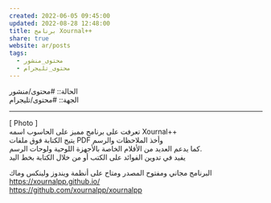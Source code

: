 ```yaml
---  
created: 2022-06-05 09:45:00  
updated: 2022-08-28 12:48:00  
title: برنامج Xournal++  
share: true  
website: ar/posts  
tags:  
  - محتوى_منشور  
  - محتوى_تليجرام  
---  
```

  
  
الحالة:: #محتوى/منشور  
الجهة:: #محتوى/تليجرام  
  
---  
  
[ Photo ]  
تعرفت على برنامج مميز على الحاسوب اسمه Xournal++  
يتيح الكتابة فوق ملفات PDF وأخذ الملاحظات والرسم  
كما يدعم العديد من الأقلام الخاصة بالأجهزة اللوحية ولوحات الرسم.  
يفيد في تدوين الفوائد على الكتب أو من خلال الكتابة بخط اليد  
  
البرنامج مجاني ومفتوح المصدر ومتاح على أنظمة ويندوز ولينكس وماك  
<https://xournalpp.github.io/>  
<https://github.com/xournalpp/xournalpp>  

